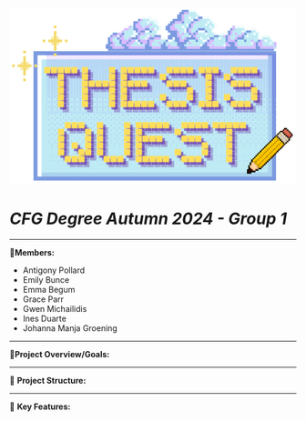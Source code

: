 
![thesis_quest](assets/read_me/thesis_quest_logo_1.png)
# **_CFG Degree Autumn 2024 - Group 1_** 
***
:dizzy:**Members:**
+ Antigony Pollard
+ Emily Bunce
+ Emma Begum
+ Grace Parr
+ Gwen Michailidis
+ Ines Duarte
+ Johanna Manja Groening
***

:dizzy:**Project Overview/Goals:**

***

:dizzy: **Project Structure:**

***

:dizzy: **Key Features:**



